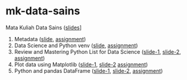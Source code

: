 # mk-data-sains
Mata Kuliah Data Sains ([slides](https://osf.io/64gwf/)]

1. Metadata ([slide](https://osf.io/42mhj), [assignment](../../issues/1))
2. Data Science and Python venv ([slide](https://osf.io/zp7tq), [assignment](../../issues/2))
3. Review and Mastering Python List for Data Science ([slide-1](https://osf.io/pxcra), [slide-2](https://osf.io/rxu7v), [assignment](../../issues/3))
4. Plot data using Matplotlib ([slide-1](https://osf.io/zp2y7), [slide-2](https://osf.io/saf8z) [assignment](../../issues/4))
5. Python and pandas DataFrame ([slide-1](https://osf.io/kgw5f), [slide-2](https://osf.io/6t48k), [assignment](../../issues/5))
